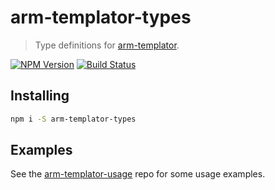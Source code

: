 # arm-templator-types

> Type definitions for [arm-templator][main-repo].

[![NPM Version][npm-image]][npm-url]
[![Build Status][status-image]][status-image]

## Installing

```bash
npm i -S arm-templator-types
```

## Examples
See the [arm-templator-usage][usage-repo] repo for some usage examples.

[npm-image]: https://img.shields.io/npm/v/arm-templator-types.svg
[npm-url]: https://npmjs.org/package/arm-templator-types
[status-image]: https://img.shields.io/github/workflow/status/anthony-c-martin/arm-templator-types/CI
[usage-repo]: https://github.com/anthony-c-martin/arm-templator-usage
[main-repo]: https://github.com/anthony-c-martin/arm-templator